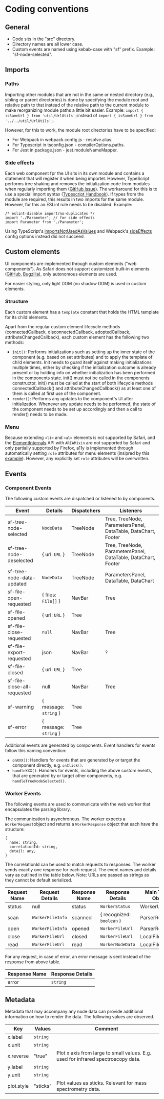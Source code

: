 # Coding conventions

## General

- Code sits in the "src" directory.
- Directory names are all lower case.
- Custom events are named using kebab-case with "sf" prefix. Example: "sf-node-selected".

## Imports

### Paths

Importing other modules that are not in the same or nested directory (e.g., sibling or parent directories) is done by specifying the module root and relative path to that instead of the relative path to the current module to make reorganizing module paths a little bit easier. Example: `import { isSameUrl } from 'util/UrlUtils';`instead of `import { isSameUrl } from '../../util/UrlUtils';`.

However, for this to work, the module root directories have to be specified:

- For Webpack in webpack.config.js - resolve.alias.
- For Typescript in tsconfig.json - compilerOptions.paths.
- For Jest in package.json - jest.moduleNameMapper.

### Side effects

Each web component fpr the UI sits in its own module and contains a statement that will register it when being importet. However, TypeScript performs tree shaking and removes the initialization code from modules when regularly importing them ([GitHub Issue](https://github.com/microsoft/TypeScript/issues/9191)). The workaround for this is to use a special import syntax ([Typescript Handbook](https://www.typescriptlang.org/docs/handbook/modules.html#import-a-module-for-side-effects-only)). If types from the module are required, this results in two imports for the same module. However, for this an ESLint rule needs to be disabled. Example:

    /* eslint-disable import/no-duplicates */
    import './Parameter'; // for side effects
    import Parameter from './Parameter';

Using TypeScript's [importsNotUsedAsValues](https://www.typescriptlang.org/tsconfig#importsNotUsedAsValues) and Webpack's [sideEffects](https://webpack.js.org/guides/tree-shaking/) config options instead did not succeed.

## Custom elements

UI components are implemented through custom elements ("web components"). As Safari does not support customized built-in elements ([GitHub](https://github.com/WebKit/standards-positions/issues/97), [Bugzilla](https://bugs.webkit.org/show_bug.cgi?id=182671)), only autonomous elements are used.

For easier styling, only light DOM (no shadow DOM) is used in custom elements.

### Structure

Each custom element has a `template` constant that holds the HTML template for its child elements.

Apart from the regular custom element lifecycle methods (connectedCallback, disconnectedCallback, adoptedCallback, attributeChangedCallback), each custom element has the following two methods:

- `init()`: Performs initializations such as setting up the inner state of the component (e.g. based on set attributes) and to apply the template of child elements. Init needs to guard itself against making initializations multiple times, either by checking if the initialization outcome is already present or by holding info on whether initialization has been performed in the components state. init() must not be called in the components constructor. init() must be called at the start of both lifecycle methods connectedCallback() and attributeChangedCallback() as at least one of them is called at first use of the component.
- `render()`: Performs any updates to the component's UI after initialization. Whenever any update needs to be performed, the state of the component needs to be set up accordingly and then a call to render() needs to be made.

### Menu

Because extending `<li>` and `<ul>` elements is not supported by Safari, and the [ElementInternals](https://developer.mozilla.org/en-US/docs/Web/API/ElementInternals) API with `ARIAMixin` are not supported by Safari and only partially supported by Firefox, a11y is implemented through automatically setting `role` attributes for menu elements (insipred by this [example](https://www.w3.org/WAI/ARIA/apg/example-index/menubar/menubar-navigation)). However, any explicitly set `role` attributes will be overwritten.

## Events

### Component Events

The following custom events are dispatched or listened to by components.

| Event                       | Details               | Dispatchers | Listeners                                                     |
| --------------------------- | --------------------- | ----------- | ------------------------------------------------------------- |
| sf-tree-node-selected       | `NodeData`            | TreeNode    | Tree, TreeNode, ParametersPanel, DataTable, DataChart, Footer |
| sf-tree-node-deselected     | { url: `URL` }        | TreeNode    | Tree, TreeNode, ParametersPanel, DataTable, DataChart, Footer |
| sf-tree-node-data-updated   | `NodeData`            | TreeNode    | ParametersPanel, DataTable, DataChart                         |
| sf-file-open-requested      | { files: `File[]` }   | NavBar      | Tree                                                          |
| sf-file-opened              | { url: `URL` }        | Tree        |                                                               |
| sf-file-close-requested     | `null`                | NavBar      | Tree                                                          |
| sf-file-export-requested    | json                  | NavBar      | ?                                                             |
| sf-file-closed              | { url: `URL` }        | Tree        |                                                               |
| sf-file-close-all-requested | null                  | NavBar      | Tree                                                          |
| sf-warning                  | { message: `string` } | Tree        |                                                               |
| sf-error                    | { message: `string` } | Tree        |                                                               |

Additional events are generated by components. Event handlers for events follow this naming convention:

- `onXXX()`: Handlers for events that are generated by or target the component directly, e.g. `onClick()`.
- `handleXXX()`: Handlers for events, including the above custom events, that are generated by or target other components, e.g. `handleTreeNodeSelected()`.

### Worker Events

The following events are used to communicate with the web worker that encapsulates the parsing library.

The communication is asynchronous. The worker expects a `WorkerRequest`object and returns a `WorkerResponse` object that each have the structure:

```
{
  name: string,
  correlationId: string,
  detail: any,
}
```

The correlationId can be used to match requests to responses. The worker sends exactly one response for each request. The event names and details vary as outlined in the table below. Note: URLs are passed as strings as they cannot be default serialized.

| Request Name | Request Details  | Response Name | Response Details          | Main Thread Object |
| ------------ | ---------------- | ------------- | ------------------------- | ------------------ |
| status       | null             | status        | `WorkerStatus`            | WorkerUtils        |
| scan         | `WorkerFileInfo` | scanned       | { recognized: `boolean` } | ParserRepository   |
| open         | `WorkerFileInfo` | opened        | `WorkerFileUrl`           | ParserRepository   |
| close        | `WorkerFileUrl`  | closed        | `WorkerFileUrl`           | LocalFileParser    |
| read         | `WorkerFileUrl`  | read          | `WorkerNodeData`          | LocalFileParser    |

For any request, in case of error, an error message is sent instead of the response from above table.

| Response Name | Response Details |
| ------------- | ---------------- |
| error         | `string`         |

## Metadata

Metadata that may accompany any node data can provide additional information on how to render the data. The following values are observed.

| Key        | Values   | Comment                                                                           |
| ---------- | -------- | --------------------------------------------------------------------------------- |
| x.label    | `string` |                                                                                   |
| x.unit     | `string` |                                                                                   |
| x.reverse  | "true"   | Plot x axis from large to small values. E.g. used for infrared spectroscopy data. |
| y.label    | `string` |                                                                                   |
| y.unit     | `string` |                                                                                   |
| plot.style | "sticks" | Plot values as sticks. Relevant for mass spectrometry data.                       |
